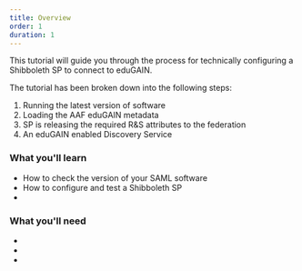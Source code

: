 ```yaml
---
title: Overview
order: 1
duration: 1
---
```


This tutorial will guide you through the process for technically configuring a Shibboleth SP to connect to eduGAIN. 

The tutorial has been broken down into the following steps:
1. Running the latest version of software
1. Loading the AAF eduGAIN metadata
1. SP is releasing the required R&S attributes to the federation
1. An eduGAIN enabled Discovery Service

### What you'll learn

- How to check the version of your SAML software
- How to configure and test a Shibboleth SP
- 

### What you'll need

- 
- 
- 
